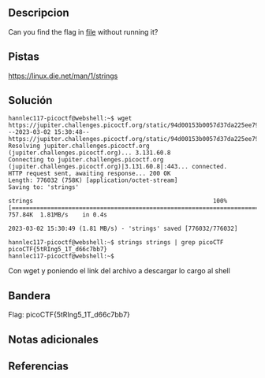  ## Descripcion
 
Can you find the flag in [file](https://jupiter.challenges.picoctf.org/static/94d00153b0057d37da225ee79a846c62/strings) without running it?

## Pistas
https://linux.die.net/man/1/strings

## Solución

``` 
hannlec117-picoctf@webshell:~$ wget https://jupiter.challenges.picoctf.org/static/94d00153b0057d37da225ee79a846c62/strings
--2023-03-02 15:30:48--  https://jupiter.challenges.picoctf.org/static/94d00153b0057d37da225ee79a846c62/strings
Resolving jupiter.challenges.picoctf.org (jupiter.challenges.picoctf.org)... 3.131.60.8
Connecting to jupiter.challenges.picoctf.org (jupiter.challenges.picoctf.org)|3.131.60.8|:443... connected.
HTTP request sent, awaiting response... 200 OK
Length: 776032 (758K) [application/octet-stream]
Saving to: 'strings'

strings                                                   100%[==================================================================================================================================>] 757.84K  1.81MB/s    in 0.4s    

2023-03-02 15:30:49 (1.81 MB/s) - 'strings' saved [776032/776032]

hannlec117-picoctf@webshell:~$ strings strings | grep picoCTF
picoCTF{5tRIng5_1T_d66c7bb7}
hannlec117-picoctf@webshell:~$ 

```
Con wget y poniendo el link del archivo a descargar lo cargo al shell
## Bandera
Flag: picoCTF{5tRIng5_1T_d66c7bb7}


## Notas adicionales


## Referencias
